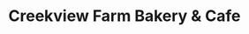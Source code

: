 ---
title: "Creekview Farm Bakery & Cafe"
url: /falmouth/creekview-farm-bakery-and-cafe/
shop: bakery
---